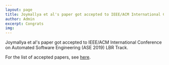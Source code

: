 ```yaml
---
layout: page
title: Joymallya et al's paper got accepted to IEEE/ACM International Conference on Automated Software Engineering (ASE 2019) LBR Track
author: Admin
excerpt: Congrats
img: 
---
```

Joymallya et al's paper got accepted to IEEE/ACM International Conference on Automated Software Engineering (ASE 2019) LBR Track.

For the list of accepted papers, see [here](https://2019.ase-conferences.org/track/ase-2019-Late-Breaking-Results).
